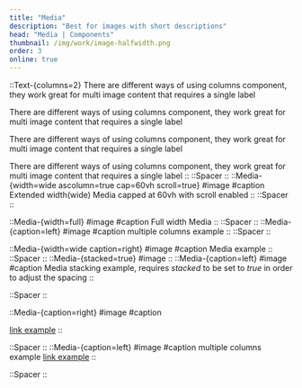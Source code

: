 ```yaml
---
title: "Media"
description: "Best for images with short descriptions"
head: "Media | Components"
thumbnail: /img/work/image-halfwidth.png
order: 3
online: true
---
```


::Text-{columns=2}
There are different ways of using columns component, they work great for multi image content that requires a single label

There are different ways of using columns component, they work great for multi image content that requires a single label

There are different ways of using columns component, they work great for multi image content that requires a single label

There are different ways of using columns component, they work great for multi image content that requires a single label
::
::Spacer
::
::Media-{width=wide ascolumn=true cap=60vh scroll=true}
#image
<display alt="project image" src="/img/full_size_169.png" src-width="4000" src-height="2250"> </display>
<display alt="project image" src="/img/full_size_169.png" src-width="4000" src-height="2250"> </display>
<display alt="project image" src="/img/full_size_169.png" src-width="4000" src-height="2250"> </display>
#caption
Extended width(wide) Media capped at 60vh with scroll enabled
::
::Spacer
::

::Media-{width=full}
#image
<display alt="project image" src="/img/full_size_169.png" src-width="4000" src-height="2250"> </display>
#caption
Full width Media
::
::Spacer
::
::Media-{caption=left}
#image
<display alt="project image" src="/img/half_size_169.png" src-width="2000" src-height="2250"> </display>
<display alt="project image" src="/img/half_size_169.png" src-width="2000" src-height="2250"></display>
<display alt="project image" src="/img/half_size_169.png" src-width="2000" src-height="2250"></display>
#caption
multiple columns example
::
::Spacer
::

::Media-{width=wide caption=right}
#image
<display alt="project image" src="/img/half_size_169.png" src-width="2000" src-height="2250"> </display>
<display alt="project image" src="/img/half_size_169.png" src-width="2000" src-height="2250" ></display>
<display alt="project image" src="/img/half_size_169.png" src-width="2000" src-height="2250"></display>
<display alt="project image" src="/img/half_size_169.png" src-width="2000" src-height="2250"></display>
#caption
Media example
::
::Spacer
::
::Media-{stacked=true}
#image
<display alt="project image" src="/img/half_size_169.png" src-width="2000" src-height="2250"> </display>
<display alt="project image" src="/img/half_size_169.png" src-width="2000" src-height="2250"></display>
<display alt="project image" src="/img/half_size_169.png" src-width="2000" src-height="2250"></display>
<display alt="project image" src="/img/half_size_169.png" src-width="2000" src-height="2250"></display>
<display alt="project image" src="/img/half_size_169.png" src-width="2000" src-height="2250"></display>
::
::Media-{caption=left}
#image
<display alt="project image" src="/img/half_size_169.png" src-width="2000" src-height="2250"> </display>
<display alt="project image" src="/img/half_size_169.png" src-width="2000" src-height="2250"></display>
<display alt="project image" src="/img/half_size_169.png" src-width="2000" src-height="2250"></display>
<display alt="project image" src="/img/half_size_169.png" src-width="2000" src-height="2250"></display>
<display alt="project image" src="/img/half_size_169.png" src-width="2000" src-height="2250"></display>
#caption
Media stacking example, requires *stacked* to be set to *true* in order to adjust the spacing
::


::Spacer
::

::Media-{caption=right}
#image
<display alt="project image" src="/img/half_size_169.png" src-width="2000" src-height="2250"> </display>
<display alt="project image" src="/img/half_size_169.png" src-width="2000" src-height="2250"></display>
#caption

[link example](https://google.com)
::

::Spacer
::
::Media-{caption=left}
#image
<display alt="project image" src="/img/half_size_169.png" src-width="2000" src-height="2250"> </display>
<display alt="project image" src="/img/half_size_169.png" src-width="2000" src-height="2250"></display>
#caption
multiple columns example
[link example](https://google.com)
::

::Spacer
::




  

